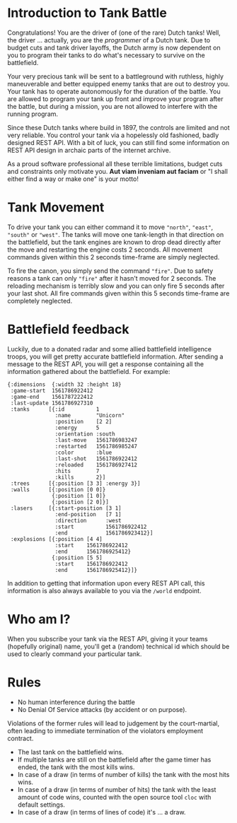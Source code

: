 # Introduction to Tank Battle

Congratulations! You are the driver of (one of the rare) Dutch tanks! Well, the
driver ... actually, you are the *programmer* of a Dutch tank. Due to budget
cuts and tank driver layoffs, the Dutch army is now dependent on you to program
their tanks to do what's necessary to survive on the battlefield.

Your very precious tank will be sent to a battleground with ruthless, highly
maneuverable and better equipped enemy tanks that are out to destroy you. Your
tank has to operate autonomously for the duration of the battle. You are allowed
to program your tank up front and improve your program after the battle, but
during a mission, you are not allowed to interfere with the running program.

Since these Dutch tanks where build in 1897, the controls are limited and not
very reliable. You control your tank via a hopelessly old fashioned, badly
designed REST API. With a bit of luck, you can still find some information on
REST API design in archaic parts of the internet archive.

As a proud software professional all these terrible limitations, budget cuts and
constraints only motivate you. **Aut viam inveniam aut faciam** or "I shall
either find a way or make one" is your motto!

# Tank Movement

To drive your tank you can either command it to move `"north"`, `"east"`,
`"south"` or `"west"`. The tanks will move one tank-length in that direction on
the battlefield, but the tank engines are known to drop dead directly after the
move and restarting the engine costs 2 seconds. All movement commands given
within this 2 seconds time-frame are simply neglected.

To fire the canon, you simply send the command `"fire"`. Due to safety reasons a
tank can only `"fire"` after it hasn't moved for 2 seconds. The reloading mechanism
is terribly slow and you can only fire 5 seconds after your last shot. All fire
commands given within this 5 seconds time-frame are completely neglected.

# Battlefield feedback

Luckily, due to a donated radar and some allied battlefield intelligence troops,
you will get pretty accurate battlefield information. After sending a message to
the REST API, you will get a response containing all the information gathered
about the battlefield. For example:

```
{:dimensions  {:width 32 :height 18}
 :game-start  1561786922412
 :game-end    1561787222412
 :last-update 1561786927310
 :tanks      [{:id          1
               :name        "Unicorn"
               :position    [2 2]
               :energy      5
               :orientation :south
               :last-move   1561786983247
               :restarted   1561786985247
               :color       :blue
               :last-shot   1561786922412
               :reloaded    1561786927412
               :hits        7
               :kills       2}]
 :trees      [{:position [3 3] :energy 3}]
 :walls      [{:position [0 0]}
              {:position [1 0]}
              {:position [2 0]}]
 :lasers     [{:start-position [3 1]
               :end-position   [7 1]
			   :direction      :west
			   :start          1561786922412
			   :end            1561786923412}]
 :explosions [{:position [4 4]
               :start    1561786922412
               :end      1561786925412}
              {:position [5 5]
               :start    1561786922412
               :end      1561786925412}]}
```

In addition to getting that information upon every REST API call, this
information is also always available to you via the `/world` endpoint.

# Who am I?

When you subscribe your tank via the REST API, giving it your teams (hopefully
original) name, you'll get a (random) technical id which should be used to
clearly command your particular tank.

# Rules

- No human interference during the battle
- No Denial Of Service attacks (by accident or on purpose).

Violations of the former rules will lead to judgement by the court-martial,
often leading to immediate termination of the violators employment contract.

- The last tank on the battlefield wins.
- If multiple tanks are still on the battlefield after the game timer has ended,
  the tank with the most kills wins.
- In case of a draw (in terms of number of kills) the tank with the most hits
  wins.
- In case of a draw (in terms of number of hits) the tank with the least amount
  of code wins, counted with the open source tool `cloc` with default settings.
- In case of a draw (in terms of lines of code) it's ... a draw.
